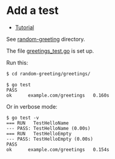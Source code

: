 # Add a test

- [Tutorial](https://golang.org/doc/tutorial/add-a-test)

See [random-greeting](/random-greeting/) directory.

The file [greetings_test.go](/random-greeting/greetings/greetings_test.go) is set up.

Run this:

```sh
$ cd random-greeting/greetings/
```

```console
$ go test
PASS
ok      example.com/greetings   0.160s
```

Or in verbose mode:

```console
$ go test -v
=== RUN   TestHelloName
--- PASS: TestHelloName (0.00s)
=== RUN   TestHelloEmpty
--- PASS: TestHelloEmpty (0.00s)
PASS
ok      example.com/greetings   0.154s
```
